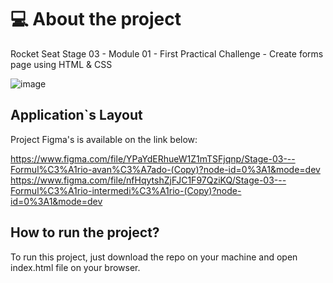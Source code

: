 # 💻 About the project

Rocket Seat Stage 03 - Module 01 - First Practical Challenge - Create forms page using HTML & CSS

![image](https://github.com/Thiagofrf/create-your-event/assets/50845684/d5847ad4-f32e-4ef6-b6e5-11a91944ef4f)


## Application`s Layout

Project Figma's is available on the link below:

https://www.figma.com/file/YPaYdERhueW1Z1mTSFjqnp/Stage-03---Formul%C3%A1rio-avan%C3%A7ado-(Copy)?node-id=0%3A1&mode=dev
https://www.figma.com/file/nfHqytshZjFJC1F97QziKQ/Stage-03---Formul%C3%A1rio-intermedi%C3%A1rio-(Copy)?node-id=0%3A1&mode=dev


## How to run the project?

To run this project, just download the repo on your machine and open index.html file on your browser.


